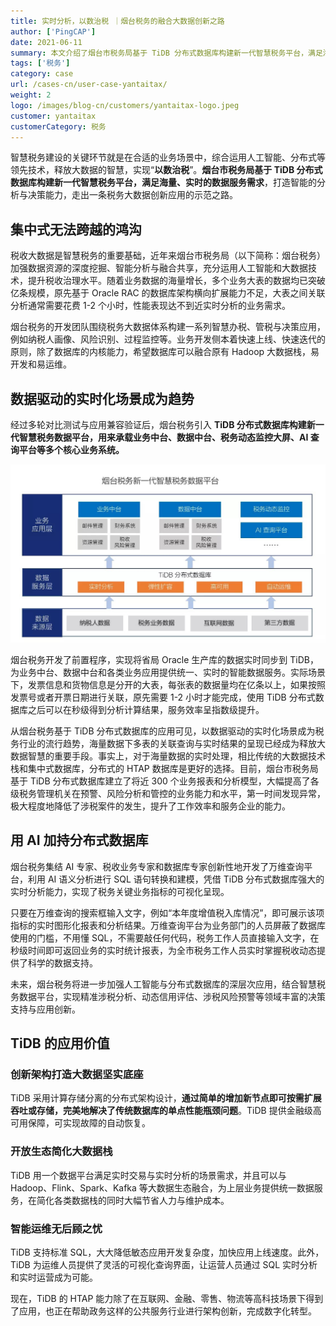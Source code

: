```yaml
---
title: 实时分析，以数治税 ｜烟台税务的融合大数据创新之路
author: ['PingCAP']
date: 2021-06-11
summary: 本文介绍了烟台市税务局基于 TiDB 分布式数据库构建新一代智慧税务平台，满足海量、实时的数据服务需求，打造智能的分析与决策能力，走出一条税务大数据创新应用的示范之路。
tags: ['税务']
category: case
url: /cases-cn/user-case-yantaitax/
weight: 2
logo: /images/blog-cn/customers/yantaitax-logo.jpeg
customer: yantaitax
customerCategory: 税务
---
```


智慧税务建设的关键环节就是在合适的业务场景中，综合运用人工智能、分布式等领先技术，释放大数据的智慧，实现“**以数治税**”。**烟台市税务局基于 TiDB 分布式数据库构建新一代智慧税务平台，满足海量、实时的数据服务需求**，打造智能的分析与决策能力，走出一条税务大数据创新应用的示范之路。

## 集中式无法跨越的鸿沟

税收大数据是智慧税务的重要基础，近年来烟台市税务局（以下简称：烟台税务）加强数据资源的深度挖掘、智能分析与融合共享，充分运用人工智能和大数据技术，提升税收治理水平。随着业务数据的海量增长，多个业务大表的数据均已突破亿条规模，原先基于 Oracle RAC 的数据库架构横向扩展能力不足，大表之间关联分析通常需要花费 1-2 个小时，性能表现达不到近实时分析的业务需求。

烟台税务的开发团队围绕税务大数据体系构建一系列智慧办税、管税与决策应用，例如纳税人画像、风险识别、过程监控等。业务开发侧本着快速上线、快速迭代的原则，除了数据库的内核能力，希望数据库可以融合原有 Hadoop 大数据栈，易开发和易运维。


## 数据驱动的实时化场景成为趋势

经过多轮对比测试与应用兼容验证后，烟台税务引入 **TiDB 分布式数据库构建新一代智慧税务数据平台，用来承载业务中台、数据中台、税务动态监控大屏、AI 查询平台等多个核心业务系统。**

![1](media/user-case-yantaitax/1.jpeg)

烟台税务开发了前置程序，实现将省局 Oracle 生产库的数据实时同步到 TiDB，为业务中台、数据中台和各类业务应用提供统一、实时的智能数据服务。实际场景下，发票信息和货物信息是分开的大表，每张表的数据量均在亿条以上，如果按照发票号或者开票日期进行关联，原先需要 1-2 小时才能完成，使用 TiDB 分布式数据库之后可以在秒级得到分析计算结果，服务效率呈指数级提升。

从烟台税务基于 TiDB 分布式数据库的应用可见，以数据驱动的实时化场景成为税务行业的流行趋势，海量数据下多表的关联查询与实时结果的呈现已经成为释放大数据智慧的重要手段。事实上，对于海量数据的实时处理，相比传统的大数据技术栈和集中式数据库，分布式的 HTAP 数据库是更好的选择。目前，烟台市税务局基于 TiDB 分布式数据库建立了将近 300 个业务报表和分析模型，大幅提高了各级税务管理机关在预警、风险分析和管控的业务能力和水平，第一时间发现异常，极大程度地降低了涉税案件的发生，提升了工作效率和服务企业的能力。


## 用 AI 加持分布式数据库

烟台税务集结 AI 专家、税收业务专家和数据库专家创新性地开发了万维查询平台，利用 AI 语义分析进行 SQL 语句转换和建模，凭借 TiDB 分布式数据库强大的实时分析能力，实现了税务关键业务指标的可视化呈现。

只要在万维查询的搜索框输入文字，例如“本年度增值税入库情况”，即可展示该项指标的实时图形化报表和分析结果。万维查询平台为业务部门的人员屏蔽了数据库使用的门槛，不用懂 SQL，不需要敲任何代码，税务工作人员直接输入文字，在秒级时间即可返回业务的实时统计报表，为全市税务工作人员实时掌握税收动态提供了科学的数据支持。

未来，烟台税务将进一步加强人工智能与分布式数据库的深层次应用，结合智慧税务数据平台，实现精准涉税分析、动态信用评估、涉税风险预警等领域丰富的决策支持与应用创新。


## TiDB 的应用价值

### 创新架构打造大数据坚实底座

TiDB 采用计算存储分离的分布式架构设计，**通过简单的增加新节点即可按需扩展吞吐或存储，完美地解决了传统数据库的单点性能瓶颈问题**。TiDB 提供金融级高可用保障，可实现故障的自动恢复。

### 开放生态简化大数据栈

TiDB 用一个数据平台满足实时交易与实时分析的场景需求，并且可以与 Hadoop、Flink、Spark、Kafka 等大数据生态融合，为上层业务提供统一数据服务，在简化各类数据栈的同时大幅节省人力与维护成本。

### 智能运维无后顾之忧

TiDB 支持标准 SQL，大大降低敏态应用开发复杂度，加快应用上线速度。此外，TiDB 为运维人员提供了灵活的可视化查询界面，让运营人员通过 SQL 实时分析和实时运营成为可能。

现在，TiDB 的 HTAP 能力除了在互联网、金融、零售、物流等高科技场景下得到了应用，也正在帮助政务这样的公共服务行业进行架构创新，完成数字化转型。